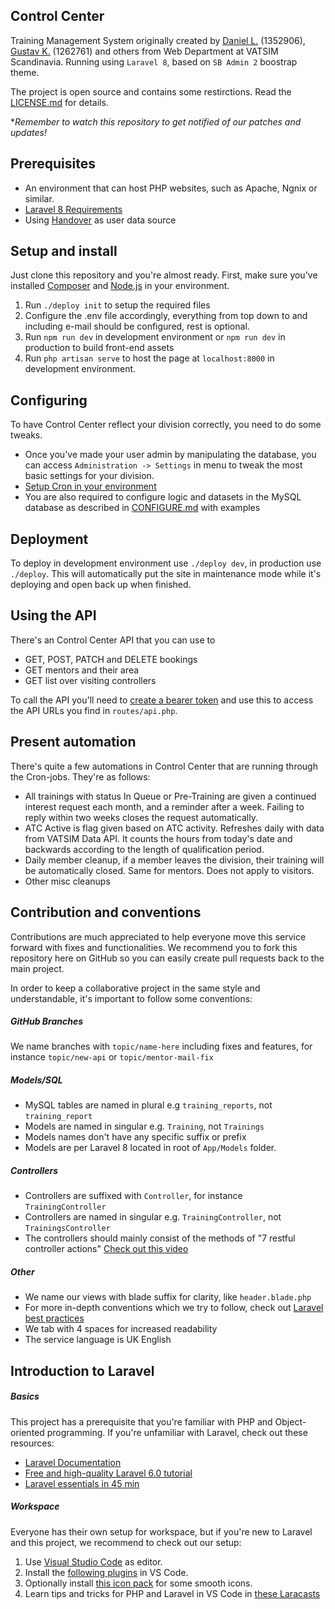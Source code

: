 ## Control Center
Training Management System originally created by [Daniel L.](https://github.com/blt950) (1352906), [Gustav K.](https://github.com/gustavkauman) (1262761) and others from Web Department at VATSIM Scandinavia. Running using `Laravel 8`, based on `SB Admin 2` boostrap theme.

The project is open source and contains some restirctions. Read the [LICENSE.md](LICENSE.md) for details.

**Remember to watch this repository to get notified of our patches and updates!*

## Prerequisites
- An environment that can host PHP websites, such as Apache, Ngnix or similar.
- [Laravel 8 Requirements](https://laravel.com/docs/8.x/deployment#server-requirements)
- Using [Handover](https://github.com/Vatsim-Scandinavia/handover) as user data source

## Setup and install
Just clone this repository and you're almost ready. First, make sure you've installed [Composer](https://getcomposer.org) and [Node.js](https://nodejs.org/en/) in your environment.

1. Run `./deploy init` to setup the required files
2. Configure the .env file accordingly, everything from top down to and including e-mail should be configured, rest is optional.
3. Run `npm run dev` in development environment or `npm run dev` in production to build front-end assets
4. Run `php artisan serve` to host the page at `localhost:8000` in development environment.

## Configuring
To have Control Center reflect your division correctly, you need to do some tweaks.
- Once you've made your user admin by manipulating the database, you can access `Administration -> Settings` in menu to tweak the most basic settings for your division.
- [Setup Cron in your environment](https://laravel.com/docs/8.x/scheduling#running-the-scheduler)
- You are also required to configure logic and datasets in the MySQL database as described in [CONFIGURE.md](CONFIGURE.md) with examples

## Deployment

To deploy in development environment use `./deploy dev`, in production use `./deploy`. This will automatically put the site in maintenance mode while it's deploying and open back up when finished.

## Using the API
There's an Control Center API that you can use to
- GET, POST, PATCH and DELETE bookings
- GET mentors and their area
- GET list over visiting controllers

To call the API you'll need to [create a bearer token](https://laravel.com/docs/8.x/passport#retrieving-tokens) and use this to access the API URLs you find in `routes/api.php`.

## Present automation
There's quite a few automations in Control Center that are running through the Cron-jobs. They're as follows:
- All trainings with status In Queue or Pre-Training are given a continued interest request each month, and a reminder after a week. Failing to reply within two weeks closes the request automatically.
- ATC Active is flag given based on ATC activity. Refreshes daily with data from VATSIM Data API. It counts the hours from today's date and backwards according to the length of qualification period.
- Daily member cleanup, if a member leaves the division, their training will be automatically closed. Same for mentors. Does not apply to visitors.
- Other misc cleanups

## Contribution and conventions
Contributions are much appreciated to help everyone move this service forward with fixes and functionalities. We recommend you to fork this repository here on GitHub so you can easily create pull requests back to the main project.

In order to keep a collaborative project in the same style and understandable, it's important to follow some conventions:

##### GitHub Branches
We name branches with `topic/name-here` including fixes and features, for instance `topic/new-api` or `topic/mentor-mail-fix`

##### Models/SQL
* MySQL tables are named in plural e.g `training_reports`, not `training_report`
* Models are named in singular e.g. `Training`, not `Trainings`
* Models names don't have any specific suffix or prefix
* Models are per Laravel 8 located in root of `App/Models` folder.

##### Controllers
* Controllers are suffixed with `Controller`, for instance `TrainingController`
* Controllers are named in singular e.g. `TrainingController`, not `TrainingsController`
* The controllers should mainly consist of the methods of "7 restful controller actions" [Check out this video](https://laracasts.com/series/laravel-6-from-scratch/episodes/21?autoplay=true)

##### Other
* We name our views with blade suffix for clarity, like `header.blade.php`
* For more in-depth conventions which we try to follow, check out [Laravel best practices](https://github.com/alexeymezenin/laravel-best-practices/blob/master/README.md#contents)
* We tab with 4 spaces for increased readability
* The service language is UK English

## Introduction to Laravel

##### Basics
This project has a prerequisite that you're familiar with PHP and Object-oriented programming. If you're unfamiliar with Laravel, check out these resources:

* [Laravel Documentation](https://laravel.com/docs)
* [Free and high-quality Laravel 6.0 tutorial](https://laracasts.com/series/laravel-6-from-scratch)
* [Laravel essentials in 45 min](https://www.youtube.com/watch?v=ubfxi21M1vQ)

##### Workspace
Everyone has their own setup for workspace, but if you're new to Laravel and this project, we recommend to check out our setup:

1. Use [Visual Studio Code](https://code.visualstudio.com/) as editor.
2. Install the [following plugins](https://medium.com/@rohan_krishna/how-to-setup-visual-studio-code-for-laravel-php-276643c3013c) in VS Code.
3. Optionally install [this icon pack](https://marketplace.visualstudio.com/items?itemName=PKief.material-icon-theme) for some smooth icons.
4. Learn tips and tricks for PHP and Laravel in VS Code in [these Laracasts](https://laracasts.com/series/visual-studio-code-for-php-developers/)
